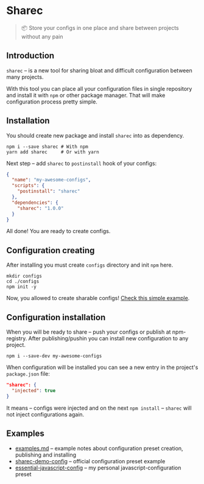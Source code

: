 # Sharec

> 📦 Store your configs in one place and share between projects without any pain

## Introduction

`sharec` – is a new tool for sharing bloat and difficult configuration between many projects.

With this tool you can place all your configuration files in single repository and install it with `npm` or other package manager. That will make configuration process pretty simple.

## Installation

You should create new package and install `sharec` into as dependency.

```shell
npm i --save sharec # With npm
yarn add sharec     # Or with yarn
```

Next step – add `sharec` to `postinstall` hook of your configs:

```json
{
  "name": "my-awesome-configs",
  "scripts": {
    "postinstall": "sharec"
  },
  "dependencies": {
    "sharec": "1.0.0"
  }
}
```

All done! You are ready to create configs.

## Configuration creating

After installing you must create `configs` directory and init `npm` here.

```shell
mkdir configs
cd ./configs
npm init -y
```

Now, you allowed to create sharable configs! [Check this simple example](https://www.npmjs.com/package/sharec-demo-config).

## Configuration installation

When you will be ready to share – push your configs or publish at npm-registry. After publishing/pushin you can install new configuration to any project.

```shell
npm i --save-dev my-awesome-configs
```

When configuration will be installed you can see a new entry in the project's `package.json` file:

```json
"sharec": {
  "injected": true
}
```

It means – configs were injected and on the next `npm install` – `sharec` will not inject configurations again.

## Examples

- [examples.md](https://github.com/lamartire/sharec/blob/master/packages/sharec/docs/examples.md) – example notes about configuration preset creation, publishing and installing
- [sharec-demo-config](https://www.npmjs.com/package/sharec-demo-config) – official configuration preset example
- [essential-javascript-config](https://github.com/lamartire/essential-javascript-config) – my personal javascript-configuration preset
